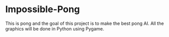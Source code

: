 # Impossible-Pong
This is pong and the goal of this project is to make the best pong AI. All the graphics will be done in Python using Pygame.
